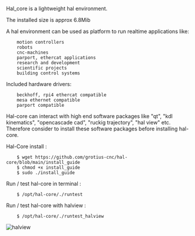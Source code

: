 Hal_core is a lightweight hal environment.

The installed size is approx 6.8Mib

A hal environment can be used as platform to run realtime applications like:

		motion controllers 
		robots
		cnc-machines 
		parport, ethercat applications
		research and development 
		scientific projects
		building control systems
		
Included hardware drivers:	

		beckhoff, rpi4 ethercat compatible
		mesa ethernet compatible
		parport compatible
	   
Hal-core can interact with high end software packages like "qt", "kdl kinematics", "opencascade cad", "ruckig trajectory", "hal view" etc.
Therefore consider to install these software packages before installing hal-core. 

Hal-Core install :

		$ wget https://github.com/grotius-cnc/hal-core/blob/main/install_guide
		$ chmod +x install_guide
		$ sudo ./install_guide
	
Run / test hal-core in terminal :

		$ /opt/hal-core/./runtest

Run / test hal-core with halview :

		$ /opt/hal-core/./runtest_halview
		
![halview](https://user-images.githubusercontent.com/44880102/139556936-2f9da025-027b-4467-a3a4-c3cdaad8ad88.jpg)
